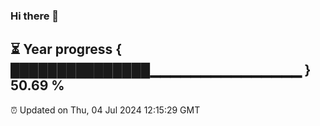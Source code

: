 ### Hi there 👋
⏳ Year progress { ███████████████▁▁▁▁▁▁▁▁▁▁▁▁▁▁▁ } 50.69 %
---
⏰ Updated on Thu, 04 Jul 2024 12:15:29 GMT

